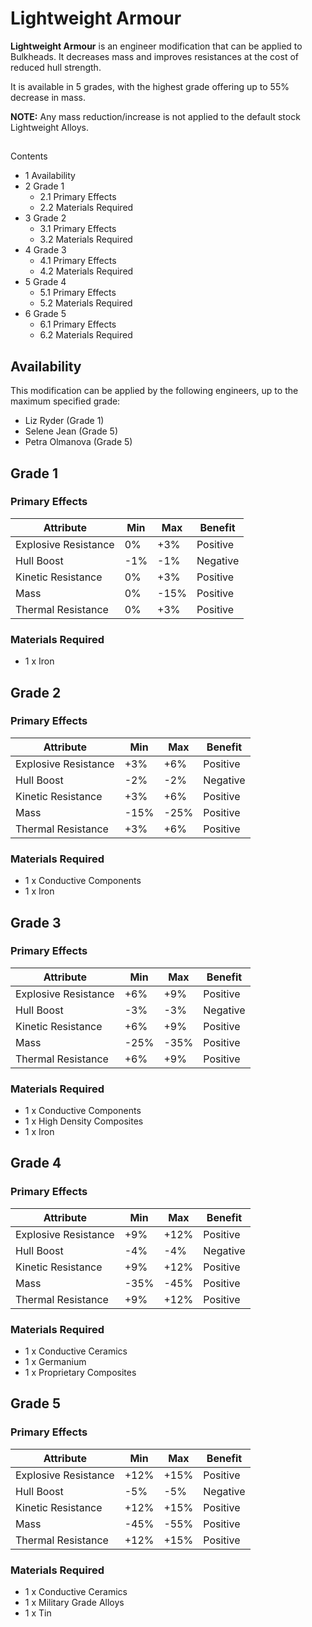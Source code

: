# Lightweight Armour
**Lightweight Armour** is an engineer modification that can be applied to Bulkheads. It decreases mass and improves resistances at the cost of reduced hull strength.

It is available in 5 grades, with the highest grade offering up to 55% decrease in mass.

**NOTE:** Any mass reduction/increase is not applied to the default stock Lightweight Alloys.

## 

Contents

- 1 Availability
- 2 Grade 1
    - 2.1 Primary Effects
    - 2.2 Materials Required
- 3 Grade 2
    - 3.1 Primary Effects
    - 3.2 Materials Required
- 4 Grade 3
    - 4.1 Primary Effects
    - 4.2 Materials Required
- 5 Grade 4
    - 5.1 Primary Effects
    - 5.2 Materials Required
- 6 Grade 5
    - 6.1 Primary Effects
    - 6.2 Materials Required

## Availability

This modification can be applied by the following engineers, up to the maximum specified grade:

- Liz Ryder (Grade 1)
- Selene Jean (Grade 5)
- Petra Olmanova (Grade 5)

## Grade 1

### Primary Effects

| Attribute | Min | Max | Benefit |
| --- | --- | --- | --- |
| Explosive Resistance | 0% | +3% | Positive |
| Hull Boost | -1% | -1% | Negative |
| Kinetic Resistance | 0% | +3% | Positive |
| Mass | 0% | -15% | Positive |
| Thermal Resistance | 0% | +3% | Positive |

### Materials Required

- 1 x Iron

## Grade 2

### Primary Effects

| Attribute | Min | Max | Benefit |
| --- | --- | --- | --- |
| Explosive Resistance | +3% | +6% | Positive |
| Hull Boost | -2% | -2% | Negative |
| Kinetic Resistance | +3% | +6% | Positive |
| Mass | -15% | -25% | Positive |
| Thermal Resistance | +3% | +6% | Positive |

### Materials Required

- 1 x Conductive Components
- 1 x Iron

## Grade 3

### Primary Effects

| Attribute | Min | Max | Benefit |
| --- | --- | --- | --- |
| Explosive Resistance | +6% | +9% | Positive |
| Hull Boost | -3% | -3% | Negative |
| Kinetic Resistance | +6% | +9% | Positive |
| Mass | -25% | -35% | Positive |
| Thermal Resistance | +6% | +9% | Positive |

### Materials Required

- 1 x Conductive Components
- 1 x High Density Composites
- 1 x Iron

## Grade 4

### Primary Effects

| Attribute | Min | Max | Benefit |
| --- | --- | --- | --- |
| Explosive Resistance | +9% | +12% | Positive |
| Hull Boost | -4% | -4% | Negative |
| Kinetic Resistance | +9% | +12% | Positive |
| Mass | -35% | -45% | Positive |
| Thermal Resistance | +9% | +12% | Positive |

### Materials Required

- 1 x Conductive Ceramics
- 1 x Germanium
- 1 x Proprietary Composites

## Grade 5

### Primary Effects

| Attribute | Min | Max | Benefit |
| --- | --- | --- | --- |
| Explosive Resistance | +12% | +15% | Positive |
| Hull Boost | -5% | -5% | Negative |
| Kinetic Resistance | +12% | +15% | Positive |
| Mass | -45% | -55% | Positive |
| Thermal Resistance | +12% | +15% | Positive |

### Materials Required

- 1 x Conductive Ceramics
- 1 x Military Grade Alloys
- 1 x Tin